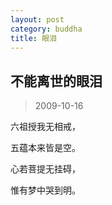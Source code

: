 ```yaml
---
layout: post
category: buddha
title: 眼泪
---
```


## 不能离世的眼泪 ##

> 2009-10-16

六祖授我无相戒，

五蕴本来皆是空。

心若菩提无挂碍，

惟有梦中哭到明。
